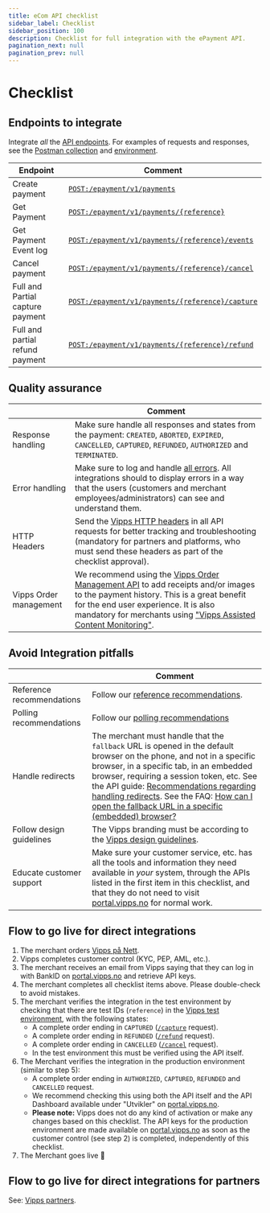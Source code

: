```yaml
---
title: eCom API checklist
sidebar_label: Checklist
sidebar_position: 100
description: Checklist for full integration with the ePayment API.
pagination_next: null
pagination_prev: null
---
```


# Checklist

## Endpoints to integrate

Integrate _all_ the [API endpoints](https://developer.vippsmobilepay.com/api/epayment). For examples of requests and responses, see the [Postman collection](/tools/vipps-epayment-api-postman-collection.json) and [environment](https://github.com/vippsas/vipps-developers/blob/master/tools/vipps-api-global-postman-environment.json).

| Endpoint | Comment |
|-----|-----------|
|     Create payment| [`POST:/epayment/v1/payments`](https://developer.vippsmobilepay.com/api/epayment#tag/CreatePayments/operation/createPayment) |
|     Get Payment| [`POST:/epayment/v1/payments/{reference}`](https://developer.vippsmobilepay.com/api/epayment#tag/QueryPayments/operation/getPayment)|
|     Get Payment Event log| [`POST:/epayment/v1/payments/{reference}/events`](https://developer.vippsmobilepay.com/api/epayment#tag/QueryPayments/operation/getPaymentEventLog)|
|     Cancel payment| [`POST:/epayment/v1/payments/{reference}/cancel`](https://developer.vippsmobilepay.com/api/epayment#tag/AdjustPayments/operation/cancelPayment)|
|     Full and Partial capture payment| [`POST:/epayment/v1/payments/{reference}/capture`](https://developer.vippsmobilepay.com/api/epayment#tag/AdjustPayments/operation/capturePayment)|
|     Full and partial refund payment| [`POST:/epayment/v1/payments/{reference}/refund`](https://developer.vippsmobilepay.com/api/epayment#tag/AdjustPayments/operation/refundPayment)|

## Quality assurance

|  | Comment |
|-----|-----------|
|     Response handling| Make sure handle all responses and states from the payment: `CREATED`, `ABORTED`, `EXPIRED`, `CANCELLED`, `CAPTURED`, `REFUNDED`, `AUTHORIZED` and `TERMINATED`.|
|     Error handling| Make sure to log and handle [all errors](https://developer.vippsmobilepay.com/docs/APIs/ecom-api/vipps-ecom-api.md#errors). All integrations should to display errors in a way that the users (customers and merchant employees/administrators) can see and understand them.|
|     HTTP Headers| Send the [Vipps HTTP headers](https://developer.vippsmobilepay.com/docs/vipps-developers/common-topics/http-headers) in all API requests for better tracking and troubleshooting (mandatory for partners and platforms, who must send these headers as part of the checklist approval). |
|     Vipps Order management| We recommend using the [Vipps Order Management API](https://developer.vippsmobilepay.com/docs/APIs/order-management-api) to add receipts and/or images to the payment history. This is a great benefit for the end user experience. It is also mandatory for merchants using ["Vipps Assisted Content Monitoring"](https://developer.vippsmobilepay.com/docs/APIs/order-management-api/vipps-order-management-api#vipps-assisted-content-monitoring). |

## Avoid Integration pitfalls

|  | Comment |
|-----|-----------|
|     Reference recommendations| Follow our [reference recommendations](https://developer.vippsmobilepay.com/docs/vipps-developers/common-topics/orderid). |
|     Polling recommendations| Follow our [polling recommendations](https://developer.vippsmobilepay.com/docs/vipps-developers/common-topics/polling-guidelines) |
|     Handle redirects| The merchant must handle that the `fallback` URL is opened in the default browser on the phone, and not in a specific browser, in a specific tab, in an embedded browser, requiring a session token, etc. See the API guide: [Recommendations regarding handling redirects](https://developer.vippsmobilepay.com/docs/APIs/ecom-api/vipps-ecom-api.md#recommendations-regarding-handling-redirects). See the FAQ: [How can I open the fallback URL in a specific (embedded) browser?](https://developer.vippsmobilepay.com/docs/vipps-developers/faqs/common-problems-faq#how-can-i-open-the-fallback-url-in-a-specific-embedded-browser)|
|     Follow design guidelines| The Vipps branding must be according to the [Vipps design guidelines](https://developer.vippsmobilepay.com/docs/vipps-design-guidelines).|
|     Educate customer support| Make sure your customer service, etc. has all the tools and information they need available in _your_ system, through the APIs listed in the first item in this checklist, and that they do not need to visit [portal.vipps.no](https://portal.vipps.no) for normal work.|


## Flow to go live for direct integrations

1. The merchant orders
   [Vipps på Nett](https://www.vipps.no/produkter-og-tjenester/bedrift/ta-betalt-paa-nett/ta-betalt-paa-nett/).
2. Vipps completes customer control (KYC, PEP, AML, etc.).
3. The merchant receives an email from Vipps saying that they can log in with
   BankID on
   [portal.vipps.no](https://portal.vipps.no)
   and retrieve API keys.
4. The merchant completes all checklist items above.
   Please double-check to avoid mistakes.
5. The merchant verifies the integration in the test environment by checking that
   there are test IDs (`reference`) in the
   [Vipps test environment](https://developer.vippsmobilepay.com/docs/vipps-developers/test-environment),
   with the following states:
   - A complete order ending in `CAPTURED`
     ([`/capture`](https://developer.vippsmobilepay.com/api/epayment#tag/AdjustPayments/operation/capturePayment)
     request).
   - A complete order ending in `REFUNDED`
     ([`/refund`](https://developer.vippsmobilepay.com/api/epayment#tag/AdjustPayments/operation/refundPayment)
     request).
   - A complete order ending in `CANCELLED`
     ([`/cancel`](https://developer.vippsmobilepay.com/api/epayment#tag/AdjustPayments/operation/cancelPayment)
     request).
   - In the test environment this must be verified using the API itself.
6. The Merchant verifies the integration in the production environment (similar to step 5):
    - A complete order ending in `AUTHORIZED`, `CAPTURED`, `REFUNDED` and `CANCELLED`
      request.
    - We recommend checking this using both the API itself and the API Dashboard available under "Utvikler" on
      [portal.vipps.no](https://portal.vipps.no).  
    - **Please note:** Vipps does not do any kind of activation or make any changes based on this checklist.
      The API keys for the production environment are made available on
      [portal.vipps.no](https://portal.vipps.no)
      as soon as the customer control (see step 2) is completed, independently of this checklist.
7. The Merchant goes live 🎉

## Flow to go live for direct integrations for partners

See: [Vipps partners](https://developer.vippsmobilepay.com/docs/vipps-partner).

